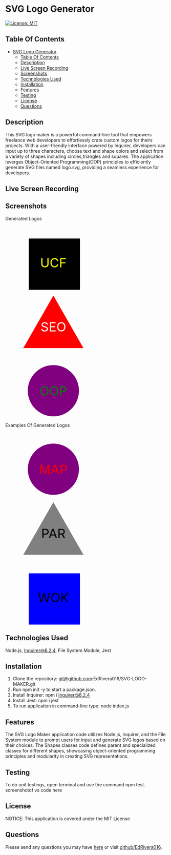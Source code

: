# SVG Logo Generator

[![License: MIT](https://img.shields.io/badge/License-MIT-yellow.svg)](https://opensource.org/licenses/MIT)

## Table Of Contents 
- [SVG Logo Generator](#svg-logo-generator)
  - [Table Of Contents](#table-of-contents)
  - [Description](#description)
  - [Live Screen Recording](#live-screen-recording)
  - [Screenshots](#screenshots)
  - [Technologies Used](#technologies-used)
  - [Installation](#installation)
  - [Features](#features)
  - [Testing](#testing)
  - [License](#license)
  - [Questions](#questions)

## Description
This SVG logo maker is a powerful command-line tool that empowers freelance web developers to effortlessly crate custom logos for theirs projects. With a user-friendly interface powered by Inquirer, developers can input up to three characters, choose text and shape colors and select from a variety of shapes including circles,triangles and squares. The application leverges Object-Oriented Programming(OOP) principles to efficiently generate SVG files named logo.svg, providing a seamless experience for developers.

## Live Screen Recording 

## Screenshots

Generated Logos

<svg version="1.1" width="300" height="200" xmlns="http://www.w3.org/2000/svg"><g>Square<rect x="73" y="40" width="160" height="160" fill="Black"/><text x="150" y="130" text-anchor="middle" font-size="40" fill="yellow">UCF</text></g></svg>
<svg version="1.1" width="300" height="200" xmlns="http://www.w3.org/2000/svg"><g>Triangle<polygon points="150, 18 244, 182 56, 182" fill="Red"/><text x="150" y="130" text-anchor="middle" font-size="40" fill="White">SEO</text></g></svg>
<svg version="1.1" width="300" height="200" xmlns="http://www.w3.org/2000/svg"><g>Circle<circle cx="150" cy="115" r="80" fill="Purple"/><text x="150" y="130" text-anchor="middle" font-size="40" fill="Green">OOP</text></g></svg>

Examples Of Generated Logos

<svg version="1.1" width="300" height="200" xmlns="http://www.w3.org/2000/svg"><g>Circle<circle cx="150" cy="115" r="80" fill="purple"/><text x="150" y="130" text-anchor="middle" font-size="40" fill="red">MAP</text></g></svg>
<svg version="1.1" width="300" height="200" xmlns="http://www.w3.org/2000/svg"><g>Triangle<polygon points="150, 18 244, 182 56, 182" fill="grey"/><text x="150" y="130" text-anchor="middle" font-size="40" fill="black">PAR</text></g></svg>
<svg version="1.1" width="300" height="200" xmlns="http://www.w3.org/2000/svg"><g>Square<rect x="73" y="40" width="160" height="160" fill="Blue"/><text x="150" y="130" text-anchor="middle" font-size="40" fill="black">WOK</text></g></svg>

## Technologies Used
Node.js, Inquirer@8.2.4, File System Module, Jest

## Installation 
1. Clone the repository: git@github.com:EdRivera016/SVG-LOGO-MAKER.git
2. Run npm init -y to start a package.json.
3. Install Inquirer: npm i Inquirer@8.2.4
4. Install Jest: npm i jest
5. To run application in command-line type: node index.js
   
## Features
The SVG Logo Maker application code utilizes Node.js, Inquirer, and the File System module to prompt users for input and generate SVG logos based on their choices. The Shapes classes code defines parent and specialized classes for different shapes, showcasing object-oriented programming principles and modularity in creating SVG representations.

## Testing 
To do unit testings, open terminal and use the command npm test.
 screenshotof vs code here

## License 
NOTICE: This application is covered under the MIT License


## Questions 
Please send any questions you may have [here](mailto:edwinrivera016@outlook.com?subject=[Github]%20Dev%20Connect) or visit [github/EdRivera016](https://github.comEdRivera016).
